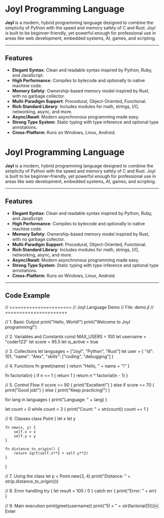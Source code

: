 # Joyl Programming Language

**Joyl** is a modern, hybrid programming language designed to combine the simplicity of Python with the speed and memory safety of C and Rust. Joyl is built to be beginner-friendly, yet powerful enough for professional use in areas like web development, embedded systems, AI, games, and scripting.

---

## Features

- **Elegant Syntax**: Clean and readable syntax inspired by Python, Ruby, and JavaScript.
- **High Performance**: Compiles to bytecode and optionally to native machine code.
- **Memory Safety**: Ownership-based memory model inspired by Rust, with no garbage collector.
- **Multi-Paradigm Support**: Procedural, Object-Oriented, Functional.
- **Rich Standard Library**: Includes modules for math, strings, I/O, networking, async, and more.
- **Async/Await**: Modern asynchronous programming made easy.
- **Strong Type System**: Static typing with type inference and optional type annotations.
- **Cross-Platform**: Runs on Windows, Linux, Android.
# Joyl Programming Language

**Joyl** is a modern, hybrid programming language designed to combine the simplicity of Python with the speed and memory safety of C and Rust. Joyl is built to be beginner-friendly, yet powerful enough for professional use in areas like web development, embedded systems, AI, games, and scripting.

---

## Features

- **Elegant Syntax**: Clean and readable syntax inspired by Python, Ruby, and JavaScript.
- **High Performance**: Compiles to bytecode and optionally to native machine code.
- **Memory Safety**: Ownership-based memory model inspired by Rust, with no garbage collector.
- **Multi-Paradigm Support**: Procedural, Object-Oriented, Functional.
- **Rich Standard Library**: Includes modules for math, strings, I/O, networking, async, and more.
- **Async/Await**: Modern asynchronous programming made easy.
- **Strong Type System**: Static typing with type inference and optional type annotations.
- **Cross-Platform**: Runs on Windows, Linux, Android.

---

## Code Example

// ======================
// Joyl Language Demo
// File: demo.jl
// ======================

// 1. Basic Output
print("Hello, World!")
print("Welcome to Joyl programming!")

// 2. Variables and Constants
const MAX_USERS = 100
let username = "coder123"
let score = 95.5
let is_active = true

// 3. Collections
let languages = ["Joyl", "Python", "Rust"]
let user = {
    "id": 101,
    "name": "Alex",
    "skills": ["coding", "debugging"]
}

// 4. Functions
fn greet(name) {
    return "Hello, " + name + "!"
}

fn factorial(n) {
    if n <= 1 { return 1 }
    return n * factorial(n - 1)
}

// 5. Control Flow
if score >= 90 {
    print("Excellent!")
} else if score >= 70 {
    print("Good job!")
} else {
    print("Keep practicing!")
}

for lang in languages {
    print("Language: " + lang)
}

let count = 0
while count < 3 {
    print("Count: " + str(count))
    count += 1
}

// 6. Classes
class Point {
    let x
    let y
    
    fn new(x, y) {
        self.x = x
        self.y = y
    }
    
    fn distance_to_origin() {
        return sqrt(self.x**2 + self.y**2)
    }
}

// 7. Using the class
let p = Point.new(3, 4)
print("Distance: " + str(p.distance_to_origin()))

// 8. Error handling
try {
    let result = 100 / 0
} catch err {
    print("Error: " + err)
}

// 9. Main execution
print(greet(username))
print("5! = " + str(factorial(5)))￼Enter
